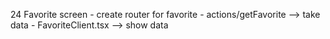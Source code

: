 24 Favorite screen
    - create router for favorite
    - actions/getFavorite --> take data 
    - FavoriteClient.tsx --> show data   
        



            



